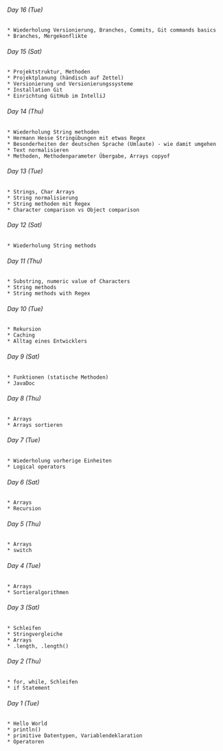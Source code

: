 ###### Day 16 (Tue)
    * Wiederholung Versionierung, Branches, Commits, Git commands basics
    * Branches, Mergekonflikte

###### Day 15 (Sat)
    * Projektstruktur, Methoden
    * Projektplanung (händisch auf Zettel)
    * Versionierung und Versionierungssysteme
    * Installation Git
    * Einrichtung GitHub im IntelliJ

###### Day 14 (Thu)
    * Wiederholung String methoden
    * Hermann Hesse Stringübungen mit etwas Regex
    * Besonderheiten der deutschen Sprache (Umlaute) - wie damit umgehen
    * Text normalisieren
    * Methoden, Methodenparameter Übergabe, Arrays copyof

###### Day 13 (Tue)
    * Strings, Char Arrays
    * String normalisierung
    * String methoden mit Regex
    * Character comparison vs Object comparison

###### Day 12 (Sat)
    * Wiederholung String methods

###### Day 11 (Thu)
    * Substring, numeric value of Characters
    * String methods
    * String methods with Regex

###### Day 10 (Tue)
    * Rekursion
    * Caching
    * Alltag eines Entwicklers

###### Day 9 (Sat)
    * Funktionen (statische Methoden)
    * JavaDoc

###### Day 8 (Thu)
    * Arrays
    * Arrays sortieren

###### Day 7 (Tue)
    * Wiederholung vorherige Einheiten
    * Logical operators

###### Day 6 (Sat)
    * Arrays
    * Recursion

###### Day 5 (Thu)
    * Arrays
    * switch

###### Day 4 (Tue)
    * Arrays
    * Sortieralgorithmen

###### Day 3 (Sat)
    * Schleifen
    * Stringvergleiche
    * Arrays
    * .length, .length()

###### Day 2 (Thu)
    * for, while, Schleifen
    * if Statement

###### Day 1 (Tue)
    * Hello World
    * println()
    * primitive Datentypen, Variablendeklaration
    * Operatoren
